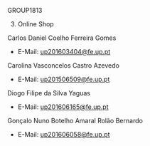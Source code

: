 GROUP1813

3. Online Shop

Carlos Daniel Coelho Ferreira Gomes<br>
* E-Mail: up201603404@fe.up.pt

Carolina Vasconcelos Castro Azevedo<br>
* E-Mail: up201506509@fe.up.pt

Diogo Filipe da Silva Yaguas<br>
* E-Mail: up201606165@fe.up.pt

Gonçalo Nuno Botelho Amaral Rolão Bernardo<br>
* E-Mail: up201606058@fe.up.pt